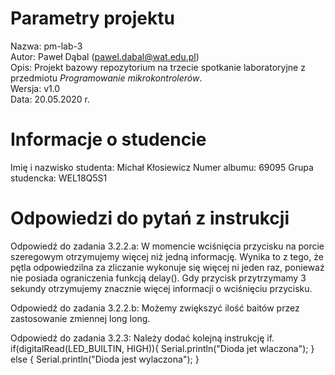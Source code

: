 # Parametry projektu

Nazwa: pm-lab-3  
Autor: Paweł Dąbal (pawel.dabal@wat.edu.pl)  
Opis: Projekt bazowy repozytorium na trzecie spotkanie laboratoryjne z przedmiotu _Programowanie mikrokontrolerów_.  
Wersja: v1.0  
Data: 20.05.2020 r.

# Informacje o studencie

Imię i nazwisko studenta: Michał Kłosiewicz 
Numer albumu: 69095
Grupa studencka: WEL18Q5S1

# Odpowiedzi do pytań z instrukcji
Odpowiedź do zadania 3.2.2.a:
W momencie wciśnięcia przycisku na porcie szeregowym otrzymujemy więcej niż jedną informację. Wynika to z tego, że pętla odpowiedzilna za zliczanie wykonuje się więcej ni jeden raz, ponieważ nie posiada ograniczenia funkcją delay(). Gdy przycisk przytrzymamy 3 sekundy otrzymujemy znacznie więcej informacji o wciśnięciu przycisku.
  

Odpowiedź do zadania 3.2.2.b:
Możemy zwiększyć ilość baitów przez zastosowanie zmiennej long long.


Odpowiedź do zadania 3.2.3:
Należy dodać kolejną instrukcję if.
if(digitalRead(LED_BUILTIN, HIGH)){
  Serial.println("Dioda jet wlaczona");
} else
{
  Serial.println("Dioda jest wylaczona");
}